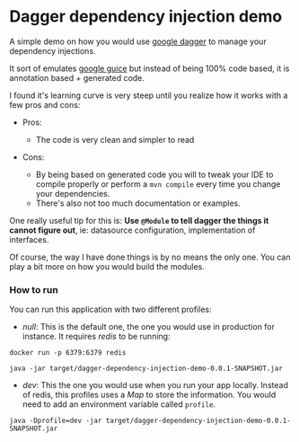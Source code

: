 # Dagger dependency injection demo

A simple demo on how you would use [google dagger](https://dagger.dev/) to manage your dependency injections.

It sort of emulates [google guice](https://github.com/google/guice) but instead of being 100% code based, it is annotation based + generated code.

I found it's learning curve is very steep until you realize how it works with a few pros and cons:

- Pros:

	- The code is very clean and simpler to read

- Cons:

	- By being based on generated code you will to tweak your IDE to compile properly or perform a `mvn compile` every time you change your dependencies.
	- There's also not too much documentation or examples.
	
One really useful tip for this is: **Use `@Module` to tell dagger the things it cannot figure out**, ie: datasource configuration, implementation of interfaces.

Of course, the way I have done things is by no means the only one. You can play a bit more on how you would build the modules.

### How to run

You can run this application with two different profiles:

- *_null_*: This is the default one, the one you would use in production for instance. It requires *redis* to be running:

`docker run -p 6379:6379 redis`

`java -jar target/dagger-dependency-injection-demo-0.0.1-SNAPSHOT.jar`

- *dev*: This the one you would use when you run your app locally. Instead of redis, this profiles uses a *Map* to store the information. You would need to add an environment variable called `profile`.

`java -Dprofile=dev -jar target/dagger-dependency-injection-demo-0.0.1-SNAPSHOT.jar`
